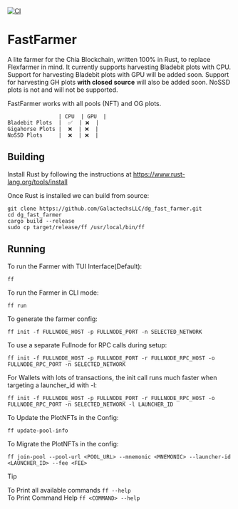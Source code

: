[![CI](https://github.com/GalactechsLLC/dg_fast_farmer/actions/workflows/ci.yml/badge.svg)](https://github.com/GalactechsLLC/dg_fast_farmer/actions/workflows/ci.yml)

FastFarmer
=====

A lite farmer for the Chia Blockchain, written 100% in Rust, to replace Flexfarmer in mind. It currently supports harvesting Bladebit plots with CPU. Support for harvesting Bladebit plots with GPU will be added soon. Support for harvesting GH plots **with closed source** will also be added soon. NoSSD plots is not and will not be supported.

FastFarmer works with all pools (NFT) and OG plots.


```
                | CPU  | GPU  |
Bladebit Plots  |  ✅  | ❌  |
Gigahorse Plots |  ❌  | ❌  |
NoSSD Plots     |  ❌  | ❌  |
```



Building
--------

Install Rust by following the instructions at https://www.rust-lang.org/tools/install

Once Rust is installed we can build from source:
```
git clone https://github.com/GalactechsLLC/dg_fast_farmer.git
cd dg_fast_farmer
cargo build --release
sudo cp target/release/ff /usr/local/bin/ff
```

Running
--------

To run the Farmer with TUI Interface(Default):
```
ff
```

To run the Farmer in CLI mode:
```
ff run
```

To generate the farmer config:
```
ff init -f FULLNODE_HOST -p FULLNODE_PORT -n SELECTED_NETWORK
```

To use a separate Fullnode for RPC calls during setup:
```
ff init -f FULLNODE_HOST -p FULLNODE_PORT -r FULLNODE_RPC_HOST -o FULLNODE_RPC_PORT -n SELECTED_NETWORK
```

For Wallets with lots of transactions, the init call runs much faster when targeting a launcher_id with -l:
```
ff init -f FULLNODE_HOST -p FULLNODE_PORT -r FULLNODE_RPC_HOST -o FULLNODE_RPC_PORT -n SELECTED_NETWORK -l LAUNCHER_ID
```

To Update the PlotNFTs in the Config:
```
ff update-pool-info 
```

To Migrate the PlotNFTs in the config:
```
ff join-pool --pool-url <POOL_URL> --mnemonic <MNEMONIC> --launcher-id <LAUNCHER_ID> --fee <FEE>
```

> [!TIP]
> To Print all available commands ```ff --help``` <br>
> To Print Command Help ```ff <COMMAND> --help```
